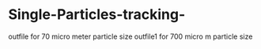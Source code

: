 # Single-Particles-tracking-
outfile for 70 micro meter particle size
outfile1 for 700 micro m particle size
